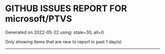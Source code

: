 
# GITHUB ISSUES REPORT FOR microsoft/PTVS


Generated on 2022-05-22 using: stale=30, all=0


Only showing items that are new to report in past 1 day(s)


---
